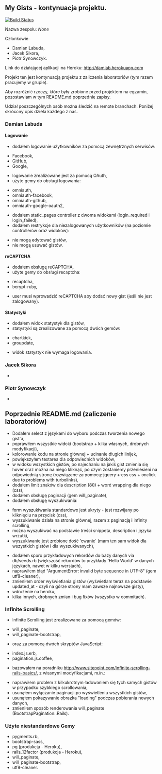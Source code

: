 ## My Gists - kontynuacja projektu.

[![Build Status](https://travis-ci.org/kaka2991/my_gists.svg)](https://travis-ci.org/kaka2991/my_gists)

Nazwa zespołu: *None*

Członkowie:
- Damian Labuda,
- Jacek Sikora,
- Piotr Synowczyk.

Link do działającej aplikacji na Heroku: http://damlab.herokuapp.com

Projekt ten jest kontynuacją projektu z zaliczenia laboratoriów (tym razem pracujemy w grupie).

Aby rozróżnić rzeczy, które były zrobione przed projektem na egzamin, pozostawiam w tym README.md poprzednie zapisy.

Udział poszczególnych osób można śledzić na remote branchach. Poniżej skrócony opis dzieła każdego z nas.


### Damian Labuda

#### Logowanie
* dodałem logowanie użytkowników za pomocą zewnętrznych serwisów:
 - Facebook,
 - GitHub,
 - Google,
* logowanie zrealizowane jest za pomocą OAuth,
* użyte gemy do obsługi logowania:
 - omniauth,
 - omniauth-facebook,
 - omniauth-github,
 - omniauth-google-oauth2,
* dodałem static_pages controller z dwoma widokami (login_required i login_failed),
* dodałem restrykcje dla niezalogowanych użytkowników (na poziomie controllerów oraz widoków):
 - nie mogą edytować gistów,
 - nie mogą usuwać gistów.

#### reCAPTCHA
* dodałem obsługę reCAPTCHA,
* użyte gemy do obsługi recaptcha:
 - recaptcha,
 - bcrypt-ruby,
* user musi wprowadzić reCAPTCHA aby dodać nowy gist (jeśli nie jest zalogowany).

#### Statystyki
* dodałem widok statystyk dla gistów,
* statystyki są zrealizowane za pomocą dwóch gemów:
 - chartkick,
 - groupdate,
* widok statystyk nie wymaga logowania.


### Jacek Sikora
-


### Piotr Synowczyk
-


## Poprzednie README.md (zaliczenie laboratoriów)

* Dodałem select z językami do wyboru podczas tworzenia nowego gist'a,
* poprawiłem wszystkie widoki (bootstrap + kilka własnych, drobnych modyfikacji),
* kolorowanie kodu na stronie głównej + ucinanie długich linijek,
* powiększyłem textarea dla odpowiednich widoków,
* w widoku wszystkich gistów, po najechaniu na jakiś gist zmienia się hover oraz można na niego kliknąć, po czym zostaniemy przeniesieni na odpowiednią stronę (~~rozwiązane za pomocą: jquery + css~~ css + onclick due to problems with turbolinks),
* dodałem limit znaków dla description (80) + word wrapping dla niego (css),
* dodałem obsługę paginacji (gem will_paginate),
* dodałem obsługę wyszukiwania:
 - form wyszukiwania standardowo jest ukryty - jest rozwijany po kliknięciu na przycisk (css),
 - wyszukiwanie działa na stronie głównej, razem z paginacją i infinity scrolling,
 - można wyszukiwać na podstawie treści snippeta, description i języka wrzutki,
 - wyszukiwanie jest zrobione dość 'cwanie' (mam ten sam widok dla wszystkich gistów i dla wyszukiwanych),
* dodałem sporo przykładowych rekordów do bazy danych via db/seeds.rb (większość rekordów to przykłady 'Hello World' w danych językach, nawet w kilku wersjach),
* naprawiłem błąd "ArgumentError: invalid byte sequence in UTF-8" (gem utf8-cleaner),
* zmieniłem order wyświetlania gistów (wyświetlam teraz na podstawie updated_at - czyli na górze strony mam zawsze najnowsze gisty),
* wdrożenie na heroku,
* kilka innych, drobnych zmian i bug fixów (wszystko w commitach).

### Infinite Scrolling

* Infinite Scrolling jest zrealizowane za pomocą gemów:
 - will_paginate,
 - will_paginate-bootstrap,
* oraz za pomocą dwóch skryptów JavaScript:
 - index.js.erb,
 - pagination.js.coffee,
* bazowałem na poradniku http://www.sitepoint.com/infinite-scrolling-rails-basics/, z własnymi modyfikacjami, m.in.:
 - naprawiłem problem z kilkukrotnym ładowaniem się tych samych gistów w przypadku szybkiego scrollowania,
 - usunąłem wyłączanie paginacji po wyświetleniu wszystkich gistów,
 - usunąłem pokazywanie obrazka "loading" podczas pobierania nowych danych,
 - zmieniłem sposób renderowania will_paginate (BootstrapPagination::Rails).

### Użyte niestandardowe Gemy

* pygments.rb,
* bootstrap-sass,
* pg (produkcja - Heroku),
* rails_12factor (produkcja - Heroku),
* will_paginate,
* will_paginate-bootstrap,
* utf8-cleaner.
